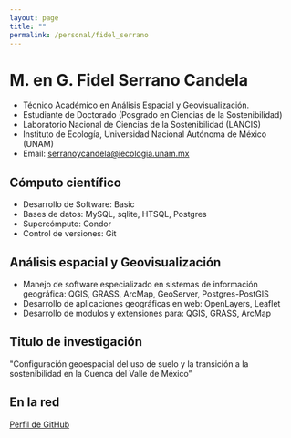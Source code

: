 ```yaml
---
layout: page
title: ""
permalink: /personal/fidel_serrano
---
```


# M. en G. Fidel Serrano Candela

- Técnico Académico en Análisis Espacial y Geovisualización.
- Estudiante de Doctorado (Posgrado en Ciencias de la Sostenibilidad)
- Laboratorio Nacional de Ciencias de la Sostenibilidad (LANCIS)
- Instituto de Ecología, Universidad Nacional Autónoma de México (UNAM)
- Email: serranoycandela@iecologia.unam.mx

## Cómputo científico

- Desarrollo de Software: Basic
- Bases de datos: MySQL, sqlite, HTSQL, Postgres
- Supercómputo: Condor
- Control de versiones: Git

## Análisis espacial y Geovisualización

- Manejo de software especializado en sistemas de información geográfica:
  QGIS, GRASS, ArcMap, GeoServer, Postgres-PostGIS
- Desarrollo de aplicaciones geográficas en web: OpenLayers, Leaflet
- Desarrollo de modulos y extensiones para: QGIS, GRASS, ArcMap

## Titulo de investigación

"Configuración geoespacial del uso de suelo y la transición a la sostenibilidad en la Cuenca del Valle de México”


## En la red

[Perfil de GitHub](https://github.com/serranoycandela)
